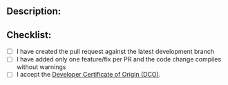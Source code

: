 ## Description:

## Checklist:
  - [ ] I have created the pull request against the latest development branch
  - [ ] I have added only one feature/fix per PR and the code change compiles without warnings
  - [ ] I accept the [Developer Certificate of Origin (DCO)](https://github.com/theengs/gateway/blob/development/docs/participate/development.md#developer-certificate-of-origin).
